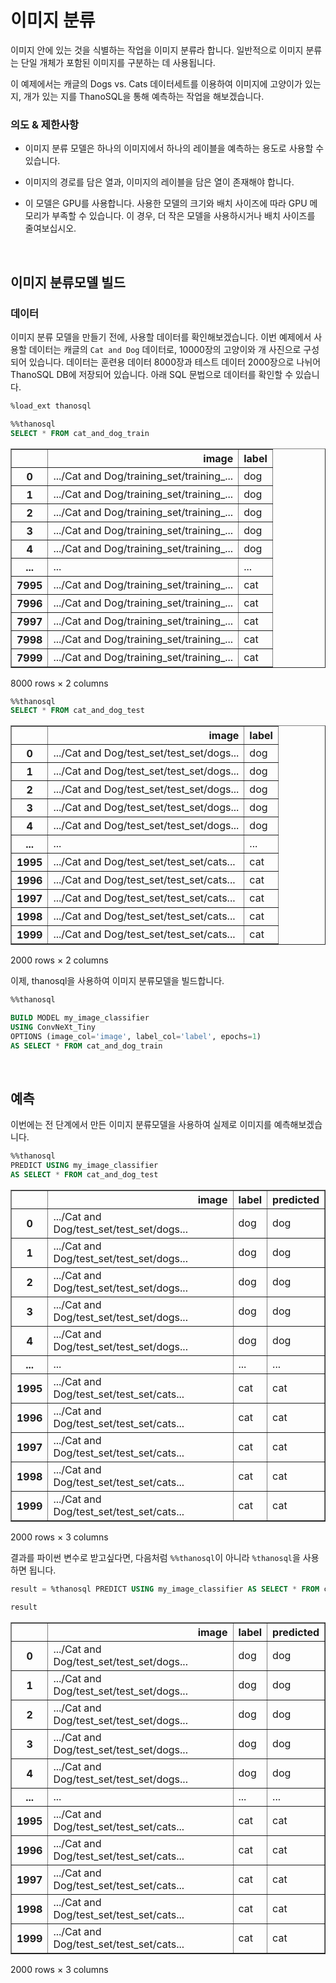 # 이미지 분류

이미지 안에 있는 것을 식별하는 작업을 이미지 분류라 합니다. 일반적으로 이미지 분류는 단일 개체가 포함된 이미지를 구분하는 데 사용됩니다.

이 예제에서는 캐글의 Dogs vs. Cats 데이터세트를 이용하여 이미지에 고양이가 있는지, 개가 있는 지를 ThanoSQL을 통해 예측하는 작업을 해보겠습니다.

### 의도 & 제한사항

- 이미지 분류 모델은 하나의 이미지에서 하나의 레이블을 예측하는 용도로 사용할 수 있습니다.

- 이미지의 경로를 담은 열과, 이미지의 레이블을 담은 열이 존재해야 합니다.

- 이 모델은 GPU를 사용합니다. 사용한 모델의 크기와 배치 사이즈에 따라 GPU 메모리가 부족할 수 있습니다. 이 경우, 더 작은 모델을 사용하시거나 배치 사이즈를 줄여보십시오.

<br>

## 이미지 분류모델 빌드

### 데이터

이미지 분류 모델을 만들기 전에, 사용할 데이터를 확인해보겠습니다. 이번 예제에서 사용할 데이터는 캐글의 `Cat and Dog` 데이터로, 10000장의 고양이와 개 사진으로 구성되어 있습니다. 데이터는 훈련용 데이터 8000장과 테스트 데이터 2000장으로 나뉘어 ThanoSQL DB에 저장되어 있습니다. 아래 SQL 문법으로 데이터를 확인할 수 있습니다.


```sql
%load_ext thanosql
```

```sql
%%thanosql
SELECT * FROM cat_and_dog_train
```


<div>
<table border="1" class="dataframe">
  <thead>
    <tr style="text-align: right;">
      <th></th>
      <th>image</th>
      <th>label</th>
    </tr>
  </thead>
  <tbody>
    <tr>
      <th>0</th>
      <td>.../Cat and Dog/training_set/training_...</td>
      <td>dog</td>
    </tr>
    <tr>
      <th>1</th>
      <td>.../Cat and Dog/training_set/training_...</td>
      <td>dog</td>
    </tr>
    <tr>
      <th>2</th>
      <td>.../Cat and Dog/training_set/training_...</td>
      <td>dog</td>
    </tr>
    <tr>
      <th>3</th>
      <td>.../Cat and Dog/training_set/training_...</td>
      <td>dog</td>
    </tr>
    <tr>
      <th>4</th>
      <td>.../Cat and Dog/training_set/training_...</td>
      <td>dog</td>
    </tr>
    <tr>
      <th>...</th>
      <td>...</td>
      <td>...</td>
    </tr>
    <tr>
      <th>7995</th>
      <td>.../Cat and Dog/training_set/training_...</td>
      <td>cat</td>
    </tr>
    <tr>
      <th>7996</th>
      <td>.../Cat and Dog/training_set/training_...</td>
      <td>cat</td>
    </tr>
    <tr>
      <th>7997</th>
      <td>.../Cat and Dog/training_set/training_...</td>
      <td>cat</td>
    </tr>
    <tr>
      <th>7998</th>
      <td>.../Cat and Dog/training_set/training_...</td>
      <td>cat</td>
    </tr>
    <tr>
      <th>7999</th>
      <td>.../Cat and Dog/training_set/training_...</td>
      <td>cat</td>
    </tr>
  </tbody>
</table>
<p>8000 rows × 2 columns</p>
</div>




```sql
%%thanosql
SELECT * FROM cat_and_dog_test
```




<div>
<table border="1" class="dataframe">
  <thead>
    <tr style="text-align: right;">
      <th></th>
      <th>image</th>
      <th>label</th>
    </tr>
  </thead>
  <tbody>
    <tr>
      <th>0</th>
      <td>.../Cat and Dog/test_set/test_set/dogs...</td>
      <td>dog</td>
    </tr>
    <tr>
      <th>1</th>
      <td>.../Cat and Dog/test_set/test_set/dogs...</td>
      <td>dog</td>
    </tr>
    <tr>
      <th>2</th>
      <td>.../Cat and Dog/test_set/test_set/dogs...</td>
      <td>dog</td>
    </tr>
    <tr>
      <th>3</th>
      <td>.../Cat and Dog/test_set/test_set/dogs...</td>
      <td>dog</td>
    </tr>
    <tr>
      <th>4</th>
      <td>.../Cat and Dog/test_set/test_set/dogs...</td>
      <td>dog</td>
    </tr>
    <tr>
      <th>...</th>
      <td>...</td>
      <td>...</td>
    </tr>
    <tr>
      <th>1995</th>
      <td>.../Cat and Dog/test_set/test_set/cats...</td>
      <td>cat</td>
    </tr>
    <tr>
      <th>1996</th>
      <td>.../Cat and Dog/test_set/test_set/cats...</td>
      <td>cat</td>
    </tr>
    <tr>
      <th>1997</th>
      <td>.../Cat and Dog/test_set/test_set/cats...</td>
      <td>cat</td>
    </tr>
    <tr>
      <th>1998</th>
      <td>.../Cat and Dog/test_set/test_set/cats...</td>
      <td>cat</td>
    </tr>
    <tr>
      <th>1999</th>
      <td>.../Cat and Dog/test_set/test_set/cats...</td>
      <td>cat</td>
    </tr>
  </tbody>
</table>
<p>2000 rows × 2 columns</p>
</div>



이제, thanosql을 사용하여 이미지 분류모델을 빌드합니다.


```sql
%%thanosql

BUILD MODEL my_image_classifier
USING ConvNeXt_Tiny
OPTIONS (image_col='image', label_col='label', epochs=1)
AS SELECT * FROM cat_and_dog_train
```

<br>

## 예측

이번에는 전 단계에서 만든 이미지 분류모델을 사용하여 실제로 이미지를 예측해보겠습니다.



```sql
%%thanosql
PREDICT USING my_image_classifier
AS SELECT * FROM cat_and_dog_test
```




<div>
<table border="1" class="dataframe">
  <thead>
    <tr style="text-align: right;">
      <th></th>
      <th>image</th>
      <th>label</th>
      <th>predicted</th>
    </tr>
  </thead>
  <tbody>
    <tr>
      <th>0</th>
      <td>.../Cat and Dog/test_set/test_set/dogs...</td>
      <td>dog</td>
      <td>dog</td>
    </tr>
    <tr>
      <th>1</th>
      <td>.../Cat and Dog/test_set/test_set/dogs...</td>
      <td>dog</td>
      <td>dog</td>
    </tr>
    <tr>
      <th>2</th>
      <td>.../Cat and Dog/test_set/test_set/dogs...</td>
      <td>dog</td>
      <td>dog</td>
    </tr>
    <tr>
      <th>3</th>
      <td>.../Cat and Dog/test_set/test_set/dogs...</td>
      <td>dog</td>
      <td>dog</td>
    </tr>
    <tr>
      <th>4</th>
      <td>.../Cat and Dog/test_set/test_set/dogs...</td>
      <td>dog</td>
      <td>dog</td>
    </tr>
    <tr>
      <th>...</th>
      <td>...</td>
      <td>...</td>
      <td>...</td>
    </tr>
    <tr>
      <th>1995</th>
      <td>.../Cat and Dog/test_set/test_set/cats...</td>
      <td>cat</td>
      <td>cat</td>
    </tr>
    <tr>
      <th>1996</th>
      <td>.../Cat and Dog/test_set/test_set/cats...</td>
      <td>cat</td>
      <td>cat</td>
    </tr>
    <tr>
      <th>1997</th>
      <td>.../Cat and Dog/test_set/test_set/cats...</td>
      <td>cat</td>
      <td>cat</td>
    </tr>
    <tr>
      <th>1998</th>
      <td>.../Cat and Dog/test_set/test_set/cats...</td>
      <td>cat</td>
      <td>cat</td>
    </tr>
    <tr>
      <th>1999</th>
      <td>.../Cat and Dog/test_set/test_set/cats...</td>
      <td>cat</td>
      <td>cat</td>
    </tr>
  </tbody>
</table>
<p>2000 rows × 3 columns</p>
</div>



결과를 파이썬 변수로 받고싶다면, 다음처럼 `%%thanosql`이 아니라 `%thanosql`을 사용하면 됩니다.


```sql
result = %thanosql PREDICT USING my_image_classifier AS SELECT * FROM cat_and_dog_test
```


```sql
result
```




<div>
<table border="1" class="dataframe">
  <thead>
    <tr style="text-align: right;">
      <th></th>
      <th>image</th>
      <th>label</th>
      <th>predicted</th>
    </tr>
  </thead>
  <tbody>
    <tr>
      <th>0</th>
      <td>.../Cat and Dog/test_set/test_set/dogs...</td>
      <td>dog</td>
      <td>dog</td>
    </tr>
    <tr>
      <th>1</th>
      <td>.../Cat and Dog/test_set/test_set/dogs...</td>
      <td>dog</td>
      <td>dog</td>
    </tr>
    <tr>
      <th>2</th>
      <td>.../Cat and Dog/test_set/test_set/dogs...</td>
      <td>dog</td>
      <td>dog</td>
    </tr>
    <tr>
      <th>3</th>
      <td>.../Cat and Dog/test_set/test_set/dogs...</td>
      <td>dog</td>
      <td>dog</td>
    </tr>
    <tr>
      <th>4</th>
      <td>.../Cat and Dog/test_set/test_set/dogs...</td>
      <td>dog</td>
      <td>dog</td>
    </tr>
    <tr>
      <th>...</th>
      <td>...</td>
      <td>...</td>
      <td>...</td>
    </tr>
    <tr>
      <th>1995</th>
      <td>.../Cat and Dog/test_set/test_set/cats...</td>
      <td>cat</td>
      <td>cat</td>
    </tr>
    <tr>
      <th>1996</th>
      <td>.../Cat and Dog/test_set/test_set/cats...</td>
      <td>cat</td>
      <td>cat</td>
    </tr>
    <tr>
      <th>1997</th>
      <td>.../Cat and Dog/test_set/test_set/cats...</td>
      <td>cat</td>
      <td>cat</td>
    </tr>
    <tr>
      <th>1998</th>
      <td>.../Cat and Dog/test_set/test_set/cats...</td>
      <td>cat</td>
      <td>cat</td>
    </tr>
    <tr>
      <th>1999</th>
      <td>.../Cat and Dog/test_set/test_set/cats...</td>
      <td>cat</td>
      <td>cat</td>
    </tr>
  </tbody>
</table>
<p>2000 rows × 3 columns</p>
</div>


